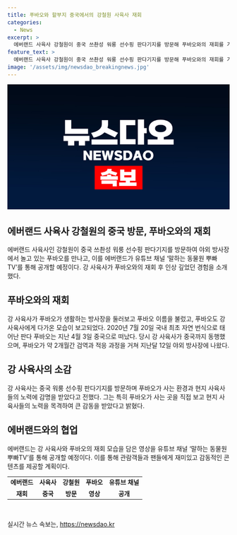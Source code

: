 ```yaml
---
title: 푸바오와 할부지 중국에서의 강철원 사육사 재회
categories:
  - News
excerpt: >
  에버랜드 사육사 강철원이 중국 쓰촨성 워룽 선수핑 판다기지를 방문해 푸바오와의 재회를 가졌다. 이는 4월 이후 첫 만남으로, 푸바오의 생활환경을 직접 확인하고 놀이하는 장면을 담아 유튜브 채널 말하는 동물원 뿌빠TV에서 공개될 예정이다. 푸바오는 중국으로 떠난 후 약 2개월의 검역과 적응기간을 거쳐 지난달 야외 방사장에 나왔는데, 강 사육사는 현지 사육사들의 노력과 푸바오를 위한 환경에 안도한 마음을 밝혔다.
feature_text: >
  에버랜드 사육사 강철원이 중국 쓰촨성 워룽 선수핑 판다기지를 방문해 푸바오와의 재회를 가졌다. 이는 4월 이후 첫 만남으로, 푸바오의 생활환경을 직접 확인하고 놀이하는 장면을 담아 유튜브 채널 말하는 동물원 뿌빠TV에서 공개될 예정이다. 푸바오는 중국으로 떠난 후 약 2개월의 검역과 적응기간을 거쳐 지난달 야외 방사장에 나왔는데, 강 사육사는 현지 사육사들의 노력과 푸바오를 위한 환경에 안도한 마음을 밝혔다.
image: '/assets/img/newsdao_breakingnews.jpg'
---
```


<p><img src="/assets/img/newsdao_breakingnews.jpg" alt="pcversion 속보" /></p>

<h2 data-ke-size="size26">에버랜드 사육사 강철원의 중국 방문, 푸바오와의 재회</h2>

<p data-ke-size="size16">에버랜드 사육사인 강철원이 중국 쓰촨성 워룽 선수핑 판다기지를 방문하여 야외 방사장에서 놀고 있는 푸바오를 만나고, 이를 에버랜드가 유튜브 채널 ‘말하는 동물원 뿌빠TV’를 통해 공개할 예정이다. 강 사육사가 푸바오와의 재회 후 인상 깊었던 경험을 소개했다.</p>

<h2 data-ke-size="size24">푸바오와의 재회</h2>

<p data-ke-size="size16">강 사육사가 푸바오가 생활하는 방사장을 둘러보고 푸바오 이름을 불렀고, 푸바오도 강 사육사에게 다가온 모습이 보고되었다. 2020년 7월 20일 국내 최초 자연 번식으로 태어난 판다 푸바오는 지난 4월 3일 중국으로 떠났다. 당시 강 사육사가 중국까지 동행했으며, 푸바오가 약 2개월간 검역과 적응 과정을 거쳐 지난달 12일 야외 방사장에 나왔다.</p>

<h2 data-ke-size="size24">강 사육사의 소감</h2>

<p data-ke-size="size16">강 사육사는 중국 워룽 선수핑 판다기지를 방문하며 푸바오가 사는 환경과 현지 사육사들의 노력에 감명을 받았다고 전했다. 그는 특히 푸바오가 사는 곳을 직접 보고 현지 사육사들의 노력을 목격하여 큰 감동을 받았다고 밝혔다.</p>

<h2 data-ke-size="size24">에버랜드와의 협업</h2>

<p data-ke-size="size16">에버랜드는 강 사육사와 푸바오의 재회 모습을 담은 영상을 유튜브 채널 ‘말하는 동물원 뿌빠TV’를 통해 공개할 예정이다. 이를 통해 관람객들과 팬들에게 재미있고 감동적인 콘텐츠를 제공할 계획이다.</p>

<table>
  <tr>
    <td style="text-align: center; height: 17px;"><b>에버랜드</b></td>
    <td style="text-align: center; height: 17px;"><b>사육사</b></td>
    <td style="text-align: center; height: 17px;"><b>강철원</b></td>
    <td style="text-align: center; height: 17px;"><b>푸바오</b></td>
    <td style="text-align: center; height: 17px;"><b>유튜브 채널</b></td>
  </tr>
  <tr>
    <td style="text-align: center;"><b>재회</b></td>
    <td style="text-align: center;"><b>중국</b></td>
    <td style="text-align: center;"><b>방문</b></td>
    <td style="text-align: center;"><b>영상</b></td>
    <td style="text-align: center;"><b>공개</b></td>
  </tr>
</table>

<p data-ke-size="size16">&nbsp;</p>
실시간 뉴스 속보는, <a href="https://newsdao.kr" rel="dofollow">https://newsdao.kr</a>


